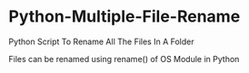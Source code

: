 # Python-Multiple-File-Rename
Python Script To Rename All The Files In A Folder

Files can be renamed using rename() of OS Module in Python
